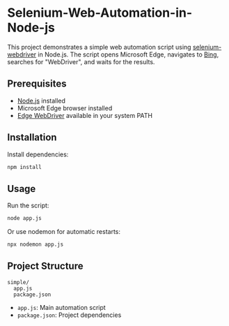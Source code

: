 # Selenium-Web-Automation-in-Node-js


This project demonstrates a simple web automation script using [selenium-webdriver](https://www.npmjs.com/package/selenium-webdriver) in Node.js. The script opens Microsoft Edge, navigates to [Bing](https://bing.com), searches for "WebDriver", and waits for the results.

## Prerequisites

- [Node.js](https://nodejs.org/) installed
- Microsoft Edge browser installed
- [Edge WebDriver](https://developer.microsoft.com/en-us/microsoft-edge/tools/webdriver/) available in your system PATH

## Installation

Install dependencies:

```sh
npm install
```

## Usage

Run the script:

```sh
node app.js
```

Or use nodemon for automatic restarts:

```sh
npx nodemon app.js
```

## Project Structure

```
simple/
  app.js
  package.json
```

- `app.js`: Main automation script
- `package.json`: Project dependencies
